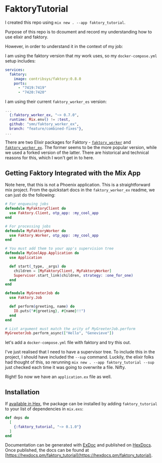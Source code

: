 # FaktoryTutorial

I created this repo using `mix new . --app faktory_tutorial`.

Purpose of this repo is to dcoument and record my understanding how to use elixir and faktory.

However, in order to understand it in the context of my job:

I am using the faktory version that my work uses, so my `docker-compose.yml` setup includes:

```yml
services:
  faktory:
    image: contribsys/faktory:0.8.0
    ports:
      - "7419:7419"
      - "7420:7420"
```

I am using their current `faktory_worker_es` version:

```elixir
...
  {:faktory_worker_ex, "~> 0.7.0",
  runtime: Mix.env() != :test,
  github: "smn/faktory_worker_ex",
  branch: "feature/combined-fixes"},
...
```

There are two Elixir packages for Faktory - [`faktory_worker`](https://github.com/seated/faktory_worker) and [`faktory_worker_ex`](https://github.com/cjbottaro/faktory_worker_ex).
The former seems to be the more popular version, while we used a forked version of the latter.
There are historical and technical reasons for this, which I won't get in to here.

## Getting Faktory Integrated with the Mix App

Note here, that this is not a Phoenix application. This is a straightforward mix project.
From the quickstart docs in the `faktory_worker_ex` readme, we can just do the following:

```elixir
# For enqueuing jobs
defmodule MyFaktoryClient do
  use Faktory.Client, otp_app: :my_cool_app
end

# For processing jobs
defmodule MyFaktoryWorker do
  use Faktory.Worker, otp_app: :my_cool_app
end

# You must add them to your app's supervision tree
defmodule MyCoolApp.Application do
  use Application

  def start(_type, _args) do
    children = [MyFaktoryClient, MyFaktoryWorker]
    Supervisor.start_link(children, strategy: :one_for_one)
  end
end

defmodule MyGreeterJob do
  use Faktory.Job

  def perform(greeting, name) do
    IO.puts("#{greeting}, #{name}!!")
  end
end

# List argument must match the arity of MyGreeterJob.perform
MyGreeterJob.perform_async(["Hello", "Genevieve"])
```

let's add a `docker-compose.yml` file with faktory and try this out.

I've just realised that I need to have a supervisor tree. To include this in the project,
I should have included the `--sup` command. Luckily, the elixir folks had thought
of this, so rerunning `mix new . --app faktory_tutorial --sup` just checked each time
it was going to overwrite a file. Nifty.

Right! So now we have an `application.ex` file as well.

## Installation

If [available in Hex](https://hex.pm/docs/publish), the package can be installed
by adding `faktory_tutorial` to your list of dependencies in `mix.exs`:

```elixir
def deps do
  [
    {:faktory_tutorial, "~> 0.1.0"}
  ]
end
```

Documentation can be generated with [ExDoc](https://github.com/elixir-lang/ex_doc)
and published on [HexDocs](https://hexdocs.pm). Once published, the docs can
be found at [https://hexdocs.pm/faktory_tutorial](https://hexdocs.pm/faktory_tutorial).
